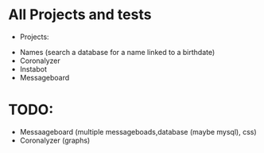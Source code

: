 

# All Projects and tests

* Projects:
- Names (search a database for a name linked to a birthdate)
- Coronalyzer
- Instabot
- Messageboard


# TODO:

* Messaageboard (multiple messageboads,database (maybe mysql), css)
* Coronalyzer (graphs)

